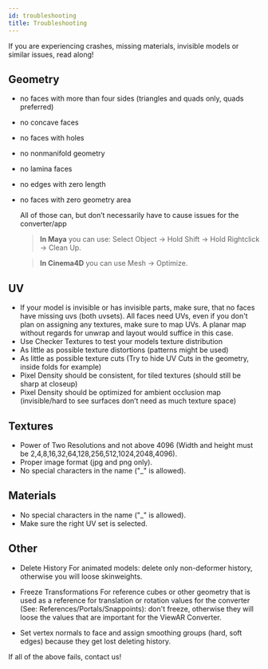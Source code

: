 ```yaml
---
id: troubleshooting
title: Troubleshooting
---
```


If you are experiencing crashes, missing materials, invisible models or similar issues, read along!

## Geometry

- no faces with more than four sides \(triangles and quads only, quads preferred\)
- no concave faces
- no faces with holes
- no nonmanifold geometry
- no lamina faces
- no edges with zero length
- no faces with zero geometry area

  All of those can, but don’t necessarily have to cause issues for the converter/app

  > **In Maya** you can use: Select Object -> Hold Shift -> Hold Rightclick -> Clean Up.

  > **In Cinema4D** you can use Mesh -> Optimize.

## UV

- If your model is invisible or has invisible parts, make sure, that no faces have missing uvs \(both uvsets\). All faces need UVs, even if you don't plan on assigning any textures, make sure to map UVs. A planar map without regards for unwrap and layout would suffice in this case.
- Use Checker Textures to test your models texture distribution
- As little as possible texture distortions \(patterns might be used\)
- As little as possible texture cuts \(Try to hide UV Cuts in the geometry, inside folds for example\)
- Pixel Density should be consistent, for tiled textures \(should still be sharp at closeup\)
- Pixel Density should be optimized for ambient occlusion map \(invisible/hard to see surfaces don’t need as much texture space\)

## Textures

- Power of Two Resolutions and not above 4096 (Width and height must be 2,4,8,16,32,64,128,256,512,1024,2048,4096).
- Proper image format (jpg and png only).
- No special characters in the name ("\_" is allowed).

## Materials

- No special characters in the name ("\_" is allowed).
- Make sure the right UV set is selected.

## Other

- Delete History
  For animated models: delete only non-deformer history, otherwise you will loose skinweights.

- Freeze Transformations
  For reference cubes or other geometry that is used as a reference for translation or rotation values for the converter (See: References/Portals/Snappoints): don't freeze, otherwise they will loose the values that are important for the ViewAR Converter.

- Set vertex normals to face and assign smoothing groups (hard, soft edges) because they get lost deleting history.

If all of the above fails, contact us!
